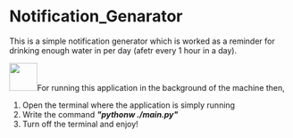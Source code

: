 # Notification_Genarator

This is a simple notification generator which is worked as a reminder for drinking enough water in per day (afetr every 1 hour in a day). 

<img src="https://media1.giphy.com/media/fEN7hs7qN2dgu8dLgG/giphy.gif?cid=ecf05e47i078086ezhf1v589umhuqbjta0dz4nqdxhc6zh0r&rid=giphy.gif&ct=s" width="50">For running this application in the background of the machine then,

1. Open the terminal where the application is simply running
2. Write the command ***"pythonw ./main.py"***
3. Turn off the terminal and enjoy!
